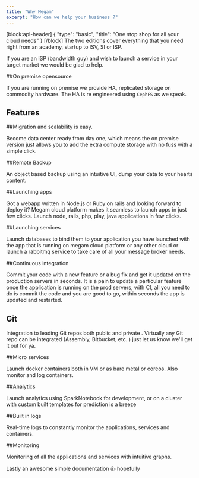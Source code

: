 ```yaml
---
title: "Why Megam"
excerpt: "How can we help your business ?"
---
```

[block:api-header]
{
  "type": "basic",
  "title": "One stop shop for all your cloud needs"
}
[/block]
The two editions cover everything that you need right from an academy, startup to ISV, SI or ISP.

If you are an ISP (bandwidth guy) and wish to launch a service in your target market we would be glad to help. 

##On premise opensource

If you are running on premise we provide HA, replicated storage on commodity hardware. The HA is re engineered using `CephFS`  as we speak.

## Features

##Migration and scalability is easy.

Become data center ready from day one, which means the on premise version just allows you to add the extra compute storage with no fuss with a simple click.

##Remote Backup

An object based backup using an intuitive UI, dump  your data to your hearts content.

##Launching apps

Got a webapp written in Node.js or Ruby on rails and looking forward to deploy it? Megam  cloud platform makes it seamless to launch apps in just few clicks. Launch node, rails, php,  play, java applications in few clicks.

##Launching services

Launch databases to bind them to your application you have launched with the app that is running on megam cloud platform or any other cloud or launch a rabbitmq service to take care of all your message broker needs. 

##Continuous integration

Commit your code with a new feature or a bug fix and get it  updated on the production servers in seconds.  It is a pain to update a particular feature once the application is running on the prod servers, with CI, all you need to do is commit the code and you are good to go, within seconds the app is updated and restarted. 

## Git

Integration to leading Git repos both public and private . Virtually any Git repo can be integrated (Assembly, Bitbucket, etc..)  just let us know we'll get it out for ya.

##Micro services

Launch docker containers both in VM or as bare metal or coreos. Also monitor and log containers.

##Analytics

Launch analytics using SparkNotebook for development, or on a cluster with custom built templates for prediction is a breeze

##Built in logs

Real-time logs to constantly monitor the applications, services and containers.

##Monitoring

Monitoring of all the applications and services with intuitive graphs.

Lastly an awesome simple documentation :+1: hopefully